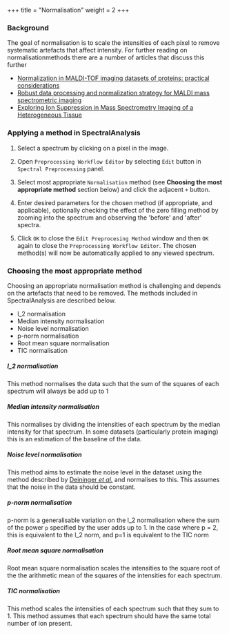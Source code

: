 +++
title = "Normalisation"
weight = 2
+++

### Background

The goal of normalisation is to scale the intensities of each pixel to remove systematic artefacts that affect intensity. For further reading on normalisationmethods there are a number of articles that discuss this further

* [Normalization in MALDI-TOF imaging datasets of proteins: practical considerations](https://www.ncbi.nlm.nih.gov/pmc/articles/PMC3124646/)
* [Robust data processing and normalization strategy for MALDI mass spectrometric imaging](https://www.ncbi.nlm.nih.gov/pubmed/22148759)
* [Exploring Ion Suppression in Mass Spectrometry Imaging of a Heterogeneous Tissue](https://pubs.acs.org/doi/abs/10.1021/acs.analchem.7b05005)

### Applying a method in SpectralAnalysis

1. Select a spectrum by clicking on a pixel in the image.

2. Open `Preprocessing Workflow Editor` by selecting `Edit` button in `Spectral Preprocessing` panel.

3. Select most appropriate `Normalisation` method (see **Choosing the most appropriate method** section below) and click the adjacent `+` button.

4. Enter desired parameters for the chosen method (if appropriate, and applicable), optionally checking the effect of the zero filling method by zooming into the spectrum and observing the 'before' and 'after' spectra.

5. Click `OK` to close the `Edit Preprocesing Method` window and then `OK` again to close the `Preprocessing Workflow Editor`.  The chosen method(s) will now be automatically applied to any viewed spectrum.


   
### Choosing the most appropriate method

Choosing an appropriate normalisation method is challenging and depends on the artefacts that need to be removed. The methods included in SpectralAnalysis are described below.


* l_2 normalisation
* Median intensity normalisation
* Noise level normalisation
* p-norm normalisation
* Root mean square normalisation
* TIC normalisation


##### l_2 normalisation

This method normalises the data such that the sum of the squares of each spectrum will always be add up to 1 

##### Median intensity normalisation

This normalises by dividing the intensities of each spectrum by the median intensity for that spectrum. In some datasets (particularly protein imaging) this is an estimation of the baseline of the data.

##### Noise level normalisation

This method aims to estimate the noise level in the dataset using the method described by [Deininger *et al.*](https://www.ncbi.nlm.nih.gov/pmc/articles/PMC3124646/) and normalises to this. This assumes that the noise in the data should be constant.

##### p-norm normalisation

p-norm is a generalisable variation on the l_2 normalisation where the sum of the power `p` specified by the user adds up to 1. In the case where p = 2, this is equivalent to the l_2 norm, and p=1 is equivalent to the TIC norm 

##### Root mean square normalisation

Root mean square normalisation scales the intensities to the square root of the the arithmetic mean of the squares of the intensities for each spectrum.

##### TIC normalisation

This method scales the intensities of each spectrum such that they sum to 1. This method assumes that each spectrum should have the same total number of ion present.

##### 

##### 



#### 